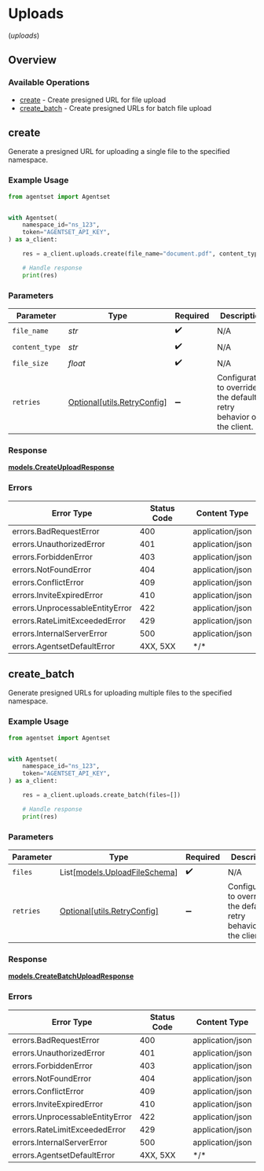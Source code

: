 # Uploads
(*uploads*)

## Overview

### Available Operations

* [create](#create) - Create presigned URL for file upload
* [create_batch](#create_batch) - Create presigned URLs for batch file upload

## create

Generate a presigned URL for uploading a single file to the specified namespace.

### Example Usage

<!-- UsageSnippet language="python" operationID="createUpload" method="post" path="/v1/namespace/{namespaceId}/uploads" -->
```python
from agentset import Agentset


with Agentset(
    namespace_id="ns_123",
    token="AGENTSET_API_KEY",
) as a_client:

    res = a_client.uploads.create(file_name="document.pdf", content_type="application/pdf", file_size=1024)

    # Handle response
    print(res)

```

### Parameters

| Parameter                                                           | Type                                                                | Required                                                            | Description                                                         |
| ------------------------------------------------------------------- | ------------------------------------------------------------------- | ------------------------------------------------------------------- | ------------------------------------------------------------------- |
| `file_name`                                                         | *str*                                                               | :heavy_check_mark:                                                  | N/A                                                                 |
| `content_type`                                                      | *str*                                                               | :heavy_check_mark:                                                  | N/A                                                                 |
| `file_size`                                                         | *float*                                                             | :heavy_check_mark:                                                  | N/A                                                                 |
| `retries`                                                           | [Optional[utils.RetryConfig]](../../models/utils/retryconfig.md)    | :heavy_minus_sign:                                                  | Configuration to override the default retry behavior of the client. |

### Response

**[models.CreateUploadResponse](../../models/createuploadresponse.md)**

### Errors

| Error Type                      | Status Code                     | Content Type                    |
| ------------------------------- | ------------------------------- | ------------------------------- |
| errors.BadRequestError          | 400                             | application/json                |
| errors.UnauthorizedError        | 401                             | application/json                |
| errors.ForbiddenError           | 403                             | application/json                |
| errors.NotFoundError            | 404                             | application/json                |
| errors.ConflictError            | 409                             | application/json                |
| errors.InviteExpiredError       | 410                             | application/json                |
| errors.UnprocessableEntityError | 422                             | application/json                |
| errors.RateLimitExceededError   | 429                             | application/json                |
| errors.InternalServerError      | 500                             | application/json                |
| errors.AgentsetDefaultError     | 4XX, 5XX                        | \*/\*                           |

## create_batch

Generate presigned URLs for uploading multiple files to the specified namespace.

### Example Usage

<!-- UsageSnippet language="python" operationID="createBatchUpload" method="post" path="/v1/namespace/{namespaceId}/uploads/batch" -->
```python
from agentset import Agentset


with Agentset(
    namespace_id="ns_123",
    token="AGENTSET_API_KEY",
) as a_client:

    res = a_client.uploads.create_batch(files=[])

    # Handle response
    print(res)

```

### Parameters

| Parameter                                                           | Type                                                                | Required                                                            | Description                                                         |
| ------------------------------------------------------------------- | ------------------------------------------------------------------- | ------------------------------------------------------------------- | ------------------------------------------------------------------- |
| `files`                                                             | List[[models.UploadFileSchema](../../models/uploadfileschema.md)]   | :heavy_check_mark:                                                  | N/A                                                                 |
| `retries`                                                           | [Optional[utils.RetryConfig]](../../models/utils/retryconfig.md)    | :heavy_minus_sign:                                                  | Configuration to override the default retry behavior of the client. |

### Response

**[models.CreateBatchUploadResponse](../../models/createbatchuploadresponse.md)**

### Errors

| Error Type                      | Status Code                     | Content Type                    |
| ------------------------------- | ------------------------------- | ------------------------------- |
| errors.BadRequestError          | 400                             | application/json                |
| errors.UnauthorizedError        | 401                             | application/json                |
| errors.ForbiddenError           | 403                             | application/json                |
| errors.NotFoundError            | 404                             | application/json                |
| errors.ConflictError            | 409                             | application/json                |
| errors.InviteExpiredError       | 410                             | application/json                |
| errors.UnprocessableEntityError | 422                             | application/json                |
| errors.RateLimitExceededError   | 429                             | application/json                |
| errors.InternalServerError      | 500                             | application/json                |
| errors.AgentsetDefaultError     | 4XX, 5XX                        | \*/\*                           |